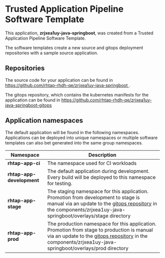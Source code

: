 # Trusted Application Pipeline Software Template

This application, **zrjxea1uy-java-springboot**, was created from a Trusted Application Pipeline Software Template.

The software templates create a new source and gitops deployment repositories with a sample source application. 

## Repositories

The source code for your application can be found in [https://github.com/rhtap-rhdh-qe/zrjxea1uy-java-springboot ](https://github.com/rhtap-rhdh-qe/zrjxea1uy-java-springboot ).
 
The gitops repository, which contains the kubernetes manifests for the application can be found in 
[https://github.com/rhtap-rhdh-qe/zrjxea1uy-java-springboot-gitops ](https://github.com/rhtap-rhdh-qe/zrjxea1uy-java-springboot-gitops ) 

## Application namespaces 

The default application will be found in the following namespaces. Applications can be deployed into unique namespaces or multiple software templates can also bet generated into the same group namespaces.  

|  Namespace   |  Description   |  
| -------- | -------- |
| **rhtap-app-ci** | The namespace used for CI workloads |
| **rhtap-app-development** | The default application during development. Every build will be deployed to this namespace for testing. |
| **rhtap-app-stage** | The staging namespace for this application. Promotion from development to stage is manual via an update to the [gitops repository](https://github.com/rhtap-rhdh-qe/zrjxea1uy-java-springboot-gitops ) in the components/zrjxea1uy-java-springboot/overlays/stage directory |
| **rhtap-app-prod** | The production namespace for this application. Promotion from stage to production is manual via an update to the [gitops repository](https://github.com/rhtap-rhdh-qe/zrjxea1uy-java-springboot-gitops ) in the components/zrjxea1uy-java-springboot/overlays/prod directory |